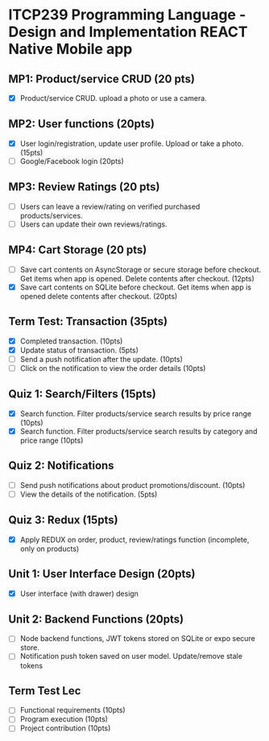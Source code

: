# ITCP239 Programming Language - Design and Implementation REACT Native Mobile app

## MP1: Product/service CRUD (20 pts)
- [x] Product/service CRUD. upload a photo or use a camera.

## MP2: User functions (20pts)
- [x] User login/registration, update user profile. Upload or take a photo. (15pts)
- [ ] Google/Facebook login (20pts)

## MP3: Review Ratings (20 pts)
- [ ] Users can leave a review/rating on verified purchased products/services.
- [ ] Users can update their own reviews/ratings.

## MP4: Cart Storage (20 pts)
- [ ] Save cart contents on AsyncStorage or secure storage before checkout. Get items when app is opened. Delete contents after checkout. (12pts)
- [x] Save cart contents on SQLite before checkout. Get items when app is opened delete contents after checkout. (20pts)

## Term Test: Transaction (35pts)
- [x] Completed transaction. (10pts)
- [x] Update status of transaction. (5pts)
- [ ] Send a push notification after the update. (10pts)
- [ ] Click on the notification to view the order details (10pts)

## Quiz 1: Search/Filters (15pts)
- [x] Search function. Filter products/service search results by price range (10pts)
- [x] Search function. Filter products/service search results by category and price range (10pts)

## Quiz 2: Notifications
- [ ] Send push notifications about product promotions/discount. (10pts)
- [ ] View the details of the notification. (5pts)

## Quiz 3: Redux (15pts)
- [x] Apply REDUX on order, product, review/ratings function (incomplete, only on products)

## Unit 1: User Interface Design (20pts)
- [x] User interface (with drawer) design

## Unit 2: Backend Functions (20pts)
- [ ] Node backend functions, JWT tokens stored on SQLite or expo secure store.
- [ ] Notification push token saved on user model. Update/remove stale tokens

## Term Test Lec
- [ ] Functional requirements (10pts)
- [ ] Program execution (10pts)
- [ ] Project contribution (10pts)
